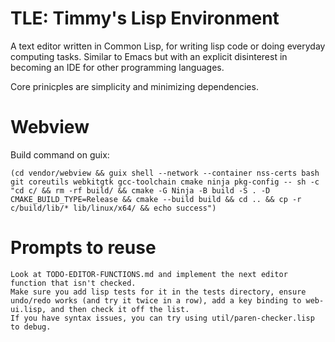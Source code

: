 
# TLE: Timmy's Lisp Environment

A text editor written in Common Lisp, for writing lisp code or doing
everyday computing tasks. Similar to Emacs but with an explicit
disinterest in becoming an IDE for other programming languages.

Core prinicples are simplicity and minimizing dependencies.


# Webview


Build command on guix:
```
(cd vendor/webview && guix shell --network --container nss-certs bash git coreutils webkitgtk gcc-toolchain cmake ninja pkg-config -- sh -c "cd c/ && rm -rf build/ && cmake -G Ninja -B build -S . -D CMAKE_BUILD_TYPE=Release && cmake --build build && cd .. && cp -r c/build/lib/* lib/linux/x64/ && echo success")
```


# Prompts to reuse

```
Look at TODO-EDITOR-FUNCTIONS.md and implement the next editor function that isn't checked.
Make sure you add lisp tests for it in the tests directory, ensure undo/redo works (and try it twice in a row), add a key binding to web-ui.lisp, and then check it off the list.
If you have syntax issues, you can try using util/paren-checker.lisp to debug.
```
